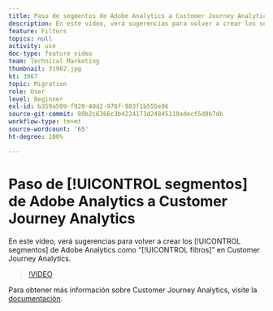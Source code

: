 ```yaml
---
title: Paso de segmentos de Adobe Analytics a Customer Journey Analytics
description: En este vídeo, verá sugerencias para volver a crear los segmentos de Adobe Analytics como “filtros” en Customer Journey Analytics.
feature: Filters
topics: null
activity: use
doc-type: feature video
team: Technical Marketing
thumbnail: 31982.jpg
kt: 3967
topic: Migration
role: User
level: Beginner
exl-id: b359a509-f920-40d2-978f-983f1b555e86
source-git-commit: 89b2c6366c3b4224173d24845110adecf5d0b7db
workflow-type: tm+mt
source-wordcount: '65'
ht-degree: 100%

---
```


# Paso de [!UICONTROL segmentos] de Adobe Analytics a Customer Journey Analytics

En este vídeo, verá sugerencias para volver a crear los [!UICONTROL segmentos] de Adobe Analytics como “[!UICONTROL filtros]” en Customer Journey Analytics.

>[!VIDEO](https://video.tv.adobe.com/v/35886/?quality=12&learn=on&captions=spa)

Para obtener más información sobre Customer Journey Analytics, visite la [documentación](https://experienceleague.adobe.com/docs/analytics-platform/using/cja-landing.html?lang=es).
